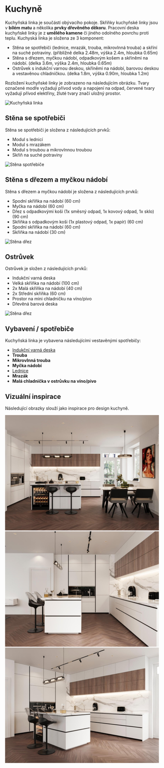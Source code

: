 # Kuchyně

Kuchyňská linka je součástí obývacího pokoje. Skříňky kuchyňské linky jsou v **bílém matu** a několika **prvky dřevěného děkoru**. Pracovní deska kuchyňské linky je z **umělého kamene** či jiného odolného povrchu proti teplu. Kuchyská linka je složena ze 3 komponent:

* Stěna se spotřebiči (lednice, mrazák, trouba, mikrovlnná trouba) a skříní na suché potraviny. (přibližně delka 2.48m, výška 2.4m, hloubka 0.65m)
* Stěna s dřezem, myčkou nádobí, odpadkovým košem a skříněmi na nádobí. (delka 3.6m, výška 2.4m, hloubka 0.65m)
* Ostrůvek s indukční varnou deskou, skříněmi na nádobí, barovou deskou a vestavěnou chladničkou.  (delka 1.8m, výška 0.90m, hloubka 1.2m)

Rozložení kuchyňské linky je zobrazeno na následujícím obrázku. Tvary označené modře vyžadují přívod vody a napojení na odpad, červené tvary vyžadují přívod elektřiny, žluté tvary značí uložný prostor.

![Kuchyňská linka](./static/drawings/floor-plan.furniched.drawio)

## Stěna se spotřebiči

Stěna se spotřebiči je složena z následujících prvků:

- Modul s lednicí
- Modul s mrazákem
- Modul s troubou a mikrovlnnou troubou
- Skříň na suché potraviny

![Stěna spotřebiče](./static/drawings/kitchen.wall-appliances.drawio)

## Stěna s dřezem a myčkou nádobí

Stěna s dřezem a myčkou nádobí je složena z následujících prvků:

- Spodní skříňka na nádobí (60 cm)
- Myčka na nádobí (60 cm)
- Dřez s odpadkovými koši (1x směsný odpad, 1x kovový odpad, 1x sklo) (90 cm)
- Skříňka s odpadkovým koši (1x plastový odpad, 1x papír) (60 cm)
- Spodní skříňka na nádobí (60 cm)
- Skříňka na nádobí (30 cm)

![Stěna dřez](./static/drawings/kitchen.wall-watter.drawio)

## Ostrůvek

Ostrůvek je složen z následujících prvků:

- Indukční varná deska
- Velká skříňka na nádobí (100 cm) 
- 2x Malá skříňka na nádobí (40 cm)
- 2x Střední skříňka (60 cm)
- Prostor na mini chladničku na víno/pivo
- Dřevěná barová deska

![Stěna dřez](./static/drawings/kitchen.island.drawio)

## Vybavení / spotřebiče

Kuchyňská linka je vybavena následujícími vestavěnými spotřebičy:

- [Indukční varná deska](https://www.alza.cz/siemens-ex875hvc1e-d7992065.htm)
- **Trouba**
- **Mikrovlnná trouba**
- **Myčka nádobí**
- [Lednice](https://www.alza.cz/siemens-ki41radd1-d7760112.htm)
- **Mrazák**
- **Malá chladnička v ostrůvku na víno/pivo**

## Vizuální inspirace

Následující obrazky slouží jako inspirace pro design kuchyně.

![Kitchen main](./static/img/kitchen/kitchen.main.jpg)
![Kitchen side](./static/img/kitchen/kitchen.side.jpg)
![Kitchen front](./static/img/kitchen/kitchen.front.jpg)




